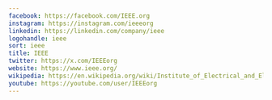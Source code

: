 ```yaml
---
facebook: https://facebook.com/IEEE.org
instagram: https://instagram.com/ieeeorg
linkedin: https://linkedin.com/company/ieee
logohandle: ieee
sort: ieee
title: IEEE
twitter: https://x.com/IEEEorg
website: https://www.ieee.org/
wikipedia: https://en.wikipedia.org/wiki/Institute_of_Electrical_and_Electronics_Engineers
youtube: https://youtube.com/user/IEEEorg
---
```

